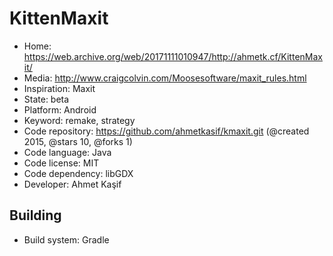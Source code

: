 # KittenMaxit

- Home: https://web.archive.org/web/20171111010947/http://ahmetk.cf/KittenMaxit/
- Media: http://www.craigcolvin.com/Moosesoftware/maxit_rules.html
- Inspiration: Maxit
- State: beta
- Platform: Android
- Keyword: remake, strategy
- Code repository: https://github.com/ahmetkasif/kmaxit.git (@created 2015, @stars 10, @forks 1)
- Code language: Java
- Code license: MIT
- Code dependency: libGDX
- Developer: Ahmet Kaşif

## Building

- Build system: Gradle
